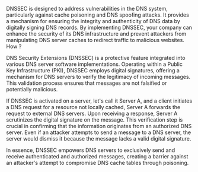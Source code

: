 DNSSEC is designed to address vulnerabilities in the DNS system, particularly against cache poisoning and DNS spoofing attacks. It provides a mechanism for ensuring the integrity and authenticity of DNS data by digitally signing DNS records.
By implementing DNSSEC, your company can enhance the security of its DNS infrastructure and prevent attackers from manipulating DNS server caches to redirect traffic to malicious websites. How ?

DNS Security Extensions (DNSSEC) is a protective feature integrated into various DNS server software implementations. 
Operating within a Public Key Infrastructure (PKI), DNSSEC employs digital signatures, offering a mechanism for DNS servers to verify the legitimacy of incoming messages. This validation process ensures that messages are not falsified or potentially malicious.

If DNSSEC is activated on a server, let's call it Server A, and a client initiates a DNS request for a resource not locally cached, Server A forwards the request to external DNS servers. 
Upon receiving a response, Server A scrutinizes the digital signature on the message. This verification step is crucial in confirming that the information originates from an authorized DNS server. Even if an attacker attempts to send a message to a DNS server, the server would dismiss it because the message lacks a valid digital signature.

In essence, DNSSEC empowers DNS servers to exclusively send and receive authenticated and authorized messages, creating a barrier against an attacker's attempt to compromise DNS cache tables through poisoning.
